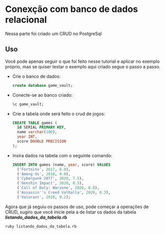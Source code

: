 # Conexção com banco de dados relacional
Nessa parte foi criado um CRUD no PostgreSql

## Uso
Você pode apenas seguir o que foi feito nesse tutorial e aplicar no exemplo próprio, mas se quiser testar o exemplo aqui criado segue o passo a passo.

- Crie o banco de dados:
  ``` sql
  create database game_vault;
  ```
- Conecte-se ao banco criado:
  ``` sql
  \c game_vault;
  ```
- Crie a tabela onde será feito o crud de jogos:
  ``` sql
  CREATE TABLE games (
    id SERIAL PRIMARY KEY,
    name varchar(100),
    year INT,
    score DOUBLE PRECISION
  );
  ```
- Insira dados na tabela com o seguinte comando:
  ``` sql
  INSERT INTO games (name, year, score) VALUES
    ('Fortnite', 2017, 8.0),
    ('Among Us', 2018, 9.0),
    ('Cyberpunk 2077', 2020, 7.5),
    ('Genshin Impact', 2020, 8.5),
    ('Call of Duty: Warzone', 2020, 8.8),
    ('Assassin''s Creed Valhalla', 2020, 8.3),
    ('Valorant', 2020, 9.2);
  ```
Agora que já seguiu os passos de uso, pode começar a operações de CRUD, sugiro que você inicie pela a de listar os dados da tabela ***listando_dados_da_tabela.rb***
```bash
ruby listando_dados_da_tabela.rb